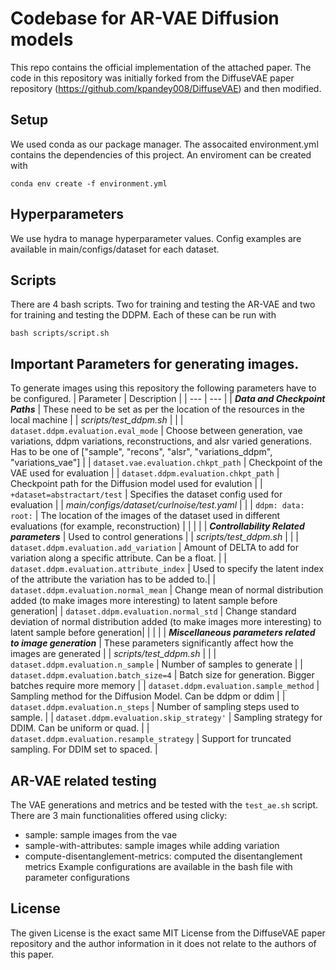 # Codebase for AR-VAE Diffusion models

This repo contains the official implementation of the attached paper. The code in this repository was initially forked from the DiffuseVAE paper repository (https://github.com/kpandey008/DiffuseVAE) and then modified.

## Setup
We used conda as our package manager. The assocaited environment.yml contains the dependencies of this project. An enviroment can be created with
```
conda env create -f environment.yml
```
## Hyperparameters
We use hydra to manage hyperparameter values. Config examples are available in main/configs/dataset for each dataset.

## Scripts
There are 4 bash scripts. Two for training and testing the AR-VAE and two for training and testing the DDPM. Each of these can be run with
```
bash scripts/script.sh
```
## Important Parameters for generating images.
To generate images using this repository the following parameters have to be configured.
| Parameter | Description |
| --- | --- |
| ***Data and Checkpoint Paths*** | These need to be set as per the location of the resources in the local machine |
| *scripts/test_ddpm.sh* | |
| `dataset.ddpm.evaluation.eval_mode` | Choose between generation, vae variations, ddpm variations, reconstructions, and alsr varied generations. Has to be one of ["sample", "recons", "alsr", "variations_ddpm", "variations_vae"] | 
| `dataset.vae.evaluation.chkpt_path` | Checkpoint of the VAE used for evaluation |
| `dataset.ddpm.evaluation.chkpt_path` | Checkpoint path for the Diffusion model used for evalution |
| `+dataset=abstractart/test` | Specifies the dataset config used for evaluation |
| *main/configs/dataset/curlnoise/test.yaml* | |
| `ddpm: data: root:` | The location of the images of the dataset used in different evaluations (for example, reconstruction) | 
| | |
| ***Controllability Related parameters*** | Used to control generations |
| *scripts/test_ddpm.sh* | | 
| `dataset.ddpm.evaluation.add_variation` | Amount of DELTA to add for variation along a specific attribute. Can be a float. |
| `dataset.ddpm.evaluation.attribute_index` | Used to specify the latent index of the attribute the variation has to be added to.|
| `dataset.ddpm.evaluation.normal_mean` | Change mean of normal distribution added (to make images more interesting) to latent sample before generation|
| `dataset.ddpm.evaluation.normal_std` |  Change standard deviation of normal distribution added (to make images more interesting) to latent sample before generation|
| | |
| ***Miscellaneous parameters related to image generation*** | These parameters significantly affect how the images are generated | 
| *scripts/test_ddpm.sh* | |
| `dataset.ddpm.evaluation.n_sample` | Number of samples to generate |
| `dataset.ddpm.evaluation.batch_size=4` | Batch size for generation. Bigger batches require more memory |
| `dataset.ddpm.evaluation.sample_method` | Sampling method for the Diffusion Model. Can be ddpm or ddim |
| `dataset.ddpm.evaluation.n_steps` | Number of sampling steps used to sample. |
| `dataset.ddpm.evaluation.skip_strategy'` | Sampling strategy for DDIM. Can be uniform or quad. |
| `dataset.ddpm.evaluation.resample_strategy` | Support for truncated sampling. For DDIM set to spaced. |

## AR-VAE related testing
The VAE generations and metrics and be tested with the ```test_ae.sh``` script.
There are 3 main functionalities offered using clicky:
- sample: sample images from the vae
- sample-with-attributes: sample images while adding variation
- compute-disentanglement-metrics: computed the disentanglement metrics
Example configurations are available in the bash file with parameter configurations

## License
The given License is the exact same MIT License from the DiffuseVAE paper repository and the author information in it does not relate to the authors of this paper.